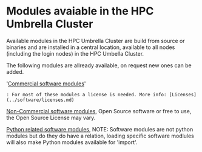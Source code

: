 # Modules avaiable in the HPC Umbrella Cluster 

Available modules in the HPC Umbrella Cluster are build from source or binaries and are installed in a central location, available to all nodes (including the login nodes) in the HPC Umbella Cluster. 

The following modules are allready available, on request new ones can be added.

'[Commercial software modules](commercial.md)'

    : For most of these modules a license is needed. More info: [Licenses](../software/licenses.md)

[Non-Commercial software modules](non-commercial.md), Open Source software or free to use, the Open Source License may vary.

[Python related software modules](/python.md), NOTE: Software modules are not python modules but do they do have a relation, loading specific software modlules will also make Python modules available for 'import'.

